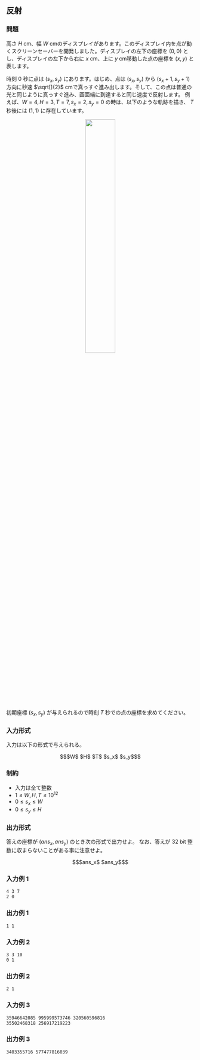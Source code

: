 


## 反射

### 問題
高さ $H$ cm、幅 $W$ cmのディスプレイがあります。このディスプレイ内を点が動くスクリーンセーバーを開発しました。ディスプレイの左下の座標を $(0, 0)$ とし、ディスプレイの左下から右に $x$ cm、上に $y$ cm移動した点の座標を $(x, y)$ と表します。

時刻 $0$ 秒に点は $(s_x, s_y)$ にあります。はじめ、点は $(s_x, s_y)$ から $(s_x + 1, s_y + 1)$ 方向に秒速 $\sqrt[]{2}$ cmで真っすぐ進み出します。そして、この点は普通の光と同じように真っすぐ進み、画面端に到達すると同じ速度で反射します。
例えば、$W=4, H=3, T=7, s_x=2, s_y=0$ の時は、以下のような軌跡を描き、 $T$ 秒後には $(1, 1)$ に存在しています。

<center>
    <img src='https://github.com/user-attachments/assets/2d297379-3400-4e33-b11b-d2de3e2c8662' width='40%'>
</center>

初期座標 $(s_x, s_y)$ が与えられるので時刻 $T$ 秒での点の座標を求めてください。


### 入力形式
入力は以下の形式で与えられる。

``` math
$W$ $H$ $T$
$s_x$ $s_y$
```

### 制約

- 入力は全て整数
- $1 \leq W, H, T \leq 10^{12}$
- $0 \leq s_x \leq W$
- $0 \leq s_y \leq H$



### 出力形式

答えの座標が $(ans_x, ans_y)$ のとき次の形式で出力せよ。
なお、答えが $32$ bit 整数に収まらないことがある事に注意せよ。

``` math
$ans_x$ $ans_y$
```



### 入力例 1
```
4 3 7
2 0
```



### 出力例 1
```
1 1
```






### 入力例 2
```
3 3 10
0 1
```



### 出力例 2
```
2 1
```






### 入力例 3
```
35946642085 995999573746 320560596816
35502468318 256917219223
```



### 出力例 3
```
3403355716 577477816039
```








